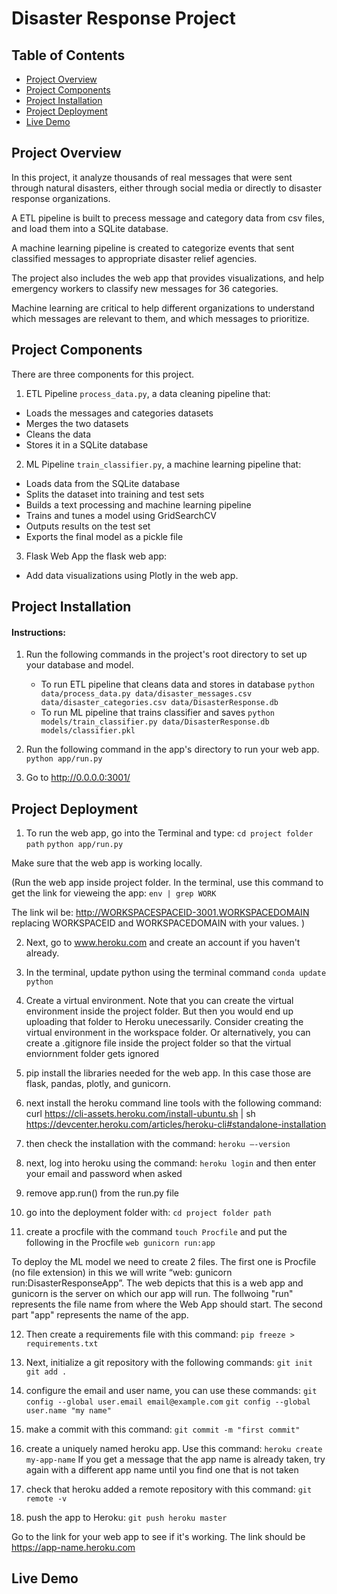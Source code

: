 # Disaster Response Project

## Table of Contents

- [Project Overview](#Project-Overview)
- [Project Components](#Project-Components)
- [Project Installation](#Project-Installation)
- [Project Deployment](#Project-Deployment)
- [Live Demo](#Live-Demo)

## Project Overview

In this project, it analyze thousands of real messages that were sent through natural disasters, either through social media or directly to disaster response organizations.

A ETL pipeline is built to precess message and category data from csv files, and load them into a SQLite database.

A machine learning pipeline is created to categorize events that sent classified messages to appropriate disaster relief agencies.

The project also includes the web app  that provides visualizations, and help emergency workers to classify new messages for 36 categories. 

Machine learning are critical to help different organizations to understand which messages are relevant to them, and which messages to prioritize.

## Project Components
There are three components for this project.

1. ETL Pipeline
`process_data.py`, a data cleaning pipeline that:
- Loads the messages and categories datasets
- Merges the two datasets
- Cleans the data
- Stores it in a SQLite database

2. ML Pipeline
`train_classifier.py`, a machine learning pipeline that:
- Loads data from the SQLite database
- Splits the dataset into training and test sets
- Builds a text processing and machine learning pipeline
- Trains and tunes a model using GridSearchCV
- Outputs results on the test set
- Exports the final model as a pickle file

3. Flask Web App
the flask web app:
- Add data visualizations using Plotly in the web app. 

## Project Installation
#### Instructions:
1. Run the following commands in the project's root directory to set up your database and model.

    - To run ETL pipeline that cleans data and stores in database
        `python data/process_data.py data/disaster_messages.csv data/disaster_categories.csv data/DisasterResponse.db`
    - To run ML pipeline that trains classifier and saves
        `python models/train_classifier.py data/DisasterResponse.db models/classifier.pkl`

2. Run the following command in the app's directory to run your web app.
    `python app/run.py`

3. Go to http://0.0.0.0:3001/

## Project Deployment
1. To run the web app, go into the Terminal and type:
`cd project folder path`
`python app/run.py`

Make sure that the web app is working locally.

(Run the web app inside project folder. In the terminal, use this command to get the link for vieweing the app:
`env | grep WORK`

The link wil be:
http://WORKSPACESPACEID-3001.WORKSPACEDOMAIN replacing WORKSPACEID and WORKSPACEDOMAIN with your values.
)

2. Next, go to www.heroku.com and create an account if you haven't already.

3. In the terminal, update python using the terminal command `conda update python`

4. Create a virtual environment. Note that you can create the virtual environment inside the project folder. But then you would end up uploading that folder to Heroku unecessarily. Consider creating the virtual environment in the workspace folder. Or alternatively, you can create a .gitignore file inside the project folder so that the virtual enviornment folder gets ignored

5. pip install the libraries needed for the web app. In this case those are flask, pandas, plotly, and gunicorn.

6. next install the heroku command line tools with the following command:
curl https://cli-assets.heroku.com/install-ubuntu.sh | sh
https://devcenter.heroku.com/articles/heroku-cli#standalone-installation

7. then check the installation with the command:
`heroku —-version`

8. next, log into heroku using the command:
`heroku login`
and then enter your email and password when asked

9. remove app.run() from the run.py file

10. go into the deployment folder with:
`cd project folder path`

11. create a procfile with the command
`touch Procfile`
and put the following in the Procfile
`web gunicorn run:app`

To deploy the ML model we need to create 2 files. The first one is Procfile (no file extension) in this we will write “web: gunicorn run:DisasterResponseApp”. The web depicts that this is a web app and gunicorn is the server on which our app will run. The follwoing "run" represents the file name from where the Web App should start. The second part "app" represents the name of the app.


12. Then create a requirements file with this command:
`pip freeze > requirements.txt`

13. Next, initialize a git repository with the following commands:
`git init`
`git add .`

14. configure the email and user name, you can use these commands:
`git config --global user.email email@example.com`
`git config --global user.name "my name"`

15. make a commit with this command:
`git commit -m "first commit"`

16. create a uniquely named heroku app. Use this command:
`heroku create my-app-name`
If you get a message that the app name is already taken, try again with a different app name until you find one that is not taken

17. check that heroku added a remote repository with this command:
`git remote -v`

18. push the app to Heroku:
`git push heroku master`

Go to the link for your web app to see if it's working. The link should be https://app-name.heroku.com

## Live Demo

